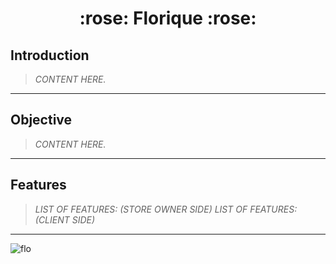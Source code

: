 <h1 align="center"> :rose: Florique :rose: </h1>

<h2 align="left"> Introduction </h2>

> *CONTENT HERE.*

--------------------------------------------------------------------------------------------------------------------------------------------------------------------------

<h2 align="left"> Objective </h2>

> *CONTENT HERE.*

--------------------------------------------------------------------------------------------------------------------------------------------------------------------------

<h2 align="left"> Features </h2>

> *LIST OF FEATURES: (STORE OWNER SIDE)*
> *LIST OF FEATURES: (CLIENT SIDE)*

--------------------------------------------------------------------------------------------------------------------------------------------------------------------------

![flo](https://github.com/itsamaso/Florique/assets/101502571/3e662ff6-7503-46be-bb98-dedb7b124cba)


